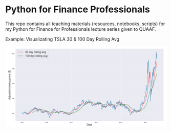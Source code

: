 # Python for Finance Professionals 
This repo contains all teaching materials (resources, notebooks, scripts) for my Python for Finance for Professionals lecture series given to QUAAF.

Example: Visualizating TSLA 30 & 100 Day Rolling Avg 

![alt text](https://github.com/BrandonToushan/Python-for-Finance-Teaching/blob/master/images/tsla_rolling.png)
